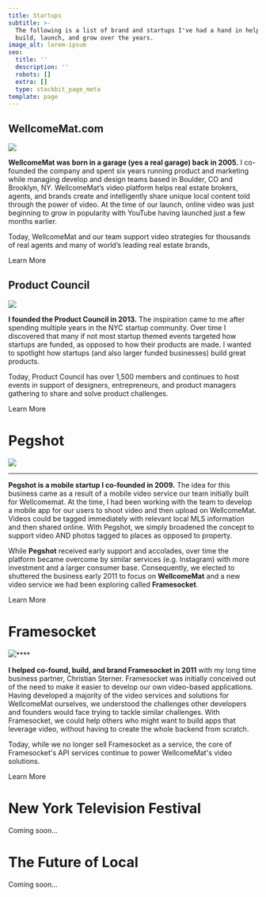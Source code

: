 ```yaml
---
title: Startups
subtitle: >-
  The following is a list of brand and startups I've had a hand in helping
  build, launch, and grow over the years.
image_alt: lorem-ipsum
seo:
  title: ''
  description: ''
  robots: []
  extra: []
  type: stackbit_page_meta
template: page
---
```

## WellcomeMat.com

![](images/panoramic-tomato.jpg)

**WellcomeMat was born in a garage (yes a real garage) back in 2005.** I co-founded the company and spent six years running product and marketing while managing develop and design teams based in Boulder, CO and Brooklyn, NY. WellcomeMat’s video platform helps real estate brokers, agents, and brands create and intelligently share unique local content told through the power of video. At the time of our launch, online video was just beginning to grow in popularity with YouTube having launched just a few months earlier.

Today, WellcomeMat and our team support video strategies for thousands of real agents and many of world’s leading real estate brands,

Learn More

## Product Council

![](images/image-startups-product-council.jpg)

**I founded the Product Council in 2013.** The inspiration came to me after spending multiple years in the NYC startup community. Over time I discovered that many if not most startup themed events targeted how startups are funded, as opposed to how their products are made. I wanted to spotlight how startups (and also larger funded businesses) build great products.

Today, Product Council has over 1,500 members and continues to host events in support of designers, entrepreneurs, and product managers gathering to share and solve product challenges.

Learn More

# Pegshot

![](images/portrait-image-pegshot.jpg)

***

**Pegshot is a mobile startup I co-founded in 2009.** The idea for this business came as a result of a mobile video service our team initially built for Wellcomemat. At the time, I had been working with the team to develop a mobile app for our users to shoot video and then upload on WellcomeMat. Videos could be tagged immediately with relevant local MLS information and then shared online. With Pegshot, we simply broadened the concept to support video AND photos tagged to places as opposed to property.

While **Pegshot** received early support and accolades, over time the platform became overcome by similar services (e.g. Instagram) with more investment and a larger consumer base. Consequently, we elected to shuttered the business early 2011 to focus on **WellcomeMat** and a new video service we had been exploring called **Framesocket**.

Learn More

# Framesocket

![](images/image-framesocket.png)\*\*\*\*

**I helped co-found, build, and brand Framesocket in 2011** with my long time business partner, Christian Sterner. Framesocket was initially conceived out of the need to make it easier to develop our own video-based applications. Having developed a majority of the video services and solutions for WellcomeMat ourselves, we understood the challenges other developers and founders would face trying to tackle similar challenges. With Framesocket, we could help others who might want to build apps that leverage video, without having to create the whole backend from scratch.

Today, while we no longer sell Framesocket as a service, the core of Framesocket's API services continue to power WellcomeMat's video solutions.

Learn More

# New York Television Festival

Coming soon...

# The Future of Local

Coming soon...
